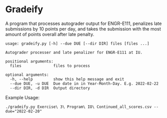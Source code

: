 # Gradeify 

A program that processes autograder output for ENGR-E111,
penalizes late submissions by 10 points per day, and takes the 
submission with the most amount of points overall after late penalty.

```
usage: gradeify.py [-h] --due DUE [--dir DIR] files [files ...]

Autograder processer and late penalizer for ENGR-E111 at IU.

positional arguments:
  files              files to process

optional arguments:
  -h, --help         show this help message and exit
  --due DUE, -u DUE  Due date in in Year-Month-Day. E.g. 2022-02-22
  --dir DIR, -d DIR  Output directory
```

Example Usage:

```
./gradeify.py Exercise\ 3\ Program\ IO\ Continued_all_scores.csv --due="2022-02-20"
```
